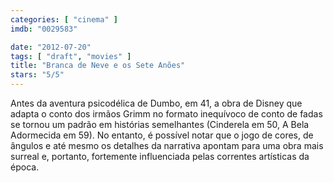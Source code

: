 ```yaml
---
categories: [ "cinema" ]
imdb: "0029583"

date: "2012-07-20"
tags: [ "draft", "movies" ]
title: "Branca de Neve e os Sete Anões"
stars: "5/5"
---
```

Antes da aventura psicodélica de Dumbo, em 41, a obra de Disney que adapta o conto dos irmãos Grimm no formato inequívoco de conto de fadas se tornou um padrão em histórias semelhantes (Cinderela em 50, A Bela Adormecida em 59). No entanto, é possível notar que o jogo de cores, de ângulos e até mesmo os detalhes da narrativa apontam para uma obra mais surreal e, portanto, fortemente influenciada pelas correntes artísticas da época.

